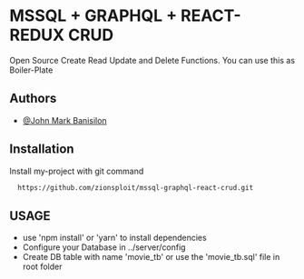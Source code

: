 
# MSSQL + GRAPHQL + REACT-REDUX CRUD

Open Source Create Read Update and Delete Functions.
You can use this as Boiler-Plate
## Authors

- [@John Mark Banisilon](https://www.facebook.com/crypto.graphy.39/)


## Installation

Install my-project with git command

```bash
  https://github.com/zionsploit/mssql-graphql-react-crud.git
```
    
## USAGE

- use 'npm install' or 'yarn' to install dependencies
- Configure your Database in ../server/config
- Create DB table with name 'movie_tb' or use the 'movie_tb.sql' file in root folder
 
